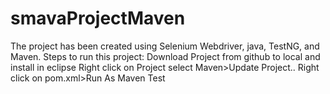 # smavaProjectMaven
The project has been created using Selenium Webdriver, java, TestNG, and Maven.
Steps to run this project:
Download Project from github to local and install in eclipse
Right click on Project select Maven>Update Project..
Right click on pom.xml>Run As Maven Test
